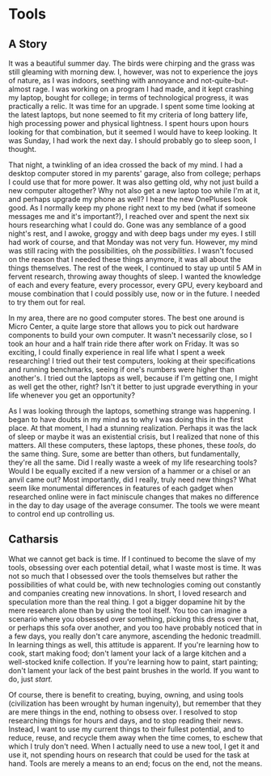 # Tools

## A Story

It was a beautiful summer day. The birds were chirping and the grass was still gleaming with morning dew. I, however, was not to experience the joys of nature, as I was indoors, seething with annoyance and not-quite-but-almost rage. I was working on a program I had made, and it kept crashing my laptop, bought for college; in terms of technological progress, it was practically a relic. It was time for an upgrade. I spent some time looking at the latest laptops, but none seemed to fit my criteria of long battery life, high processing power and physical lightness. I spent hours upon hours looking for that combination, but it seemed I would have to keep looking. It was Sunday, I had work the next day. I should probably go to sleep soon, I thought.

That night, a twinkling of an idea crossed the back of my mind. I had a desktop computer stored in my parents' garage, also from college; perhaps I could use that for more power. It was also getting old, why not just build a new computer altogether? Why not also get a new laptop too while I'm at it, and perhaps upgrade my phone as well? I hear the new OnePluses look good. As I normally keep my phone right next to my bed (what if someone messages me and it's important?), I reached over and spent the next six hours researching what I could do. Gone was any semblance of a good night's rest, and I awoke, groggy and with deep bags under my eyes. I still had work of course, and that Monday was not very fun. However, my mind was still racing with the possibilities, oh the _possibilities_. I wasn't focused on the reason that I needed these things anymore, it was all about the things themselves. The rest of the week, I continued to stay up until 5 AM in fervent research, throwing away thoughts of sleep. I wanted the knowledge of each and every feature, every processor, every GPU, every keyboard and mouse combination that I could possibly use, now or in the future. I needed to try them out for real.

In my area, there are no good computer stores. The best one around is Micro Center, a quite large store that allows you to pick out hardware components to build your own computer. It wasn't necessarily close, so I took an hour and a half train ride there after work on Friday. It was so exciting, I could finally experience in real life what I spent a week researching! I tried out their test computers, looking at their specifications and running benchmarks, seeing if one's numbers were higher than another's. I tried out the laptops as well, because if I'm getting one, I might as well get the other, right? Isn't it better to just upgrade everything in your life whenever you get an opportunity?

As I was looking through the laptops, something strange was happening. I began to have doubts in my mind as to why I was doing this in the first place. At that moment, I had a stunning realization. Perhaps it was the lack of sleep or maybe it was an existential crisis, but I realized that none of this matters. All these computers, these laptops, these phones, these _tools_, do the same thing. Sure, some are better than others, but fundamentally, they're all the same. Did I really waste a week of my life researching tools? Would I be equally excited if a new version of a hammer or a chisel or an anvil came out? Most importantly, did I really, truly need new things? What seem like monumental differences in features of each gadget when researched online were in fact miniscule changes that makes no difference in the day to day usage of the average consumer. The tools we were meant to control end up controlling us. 

## Catharsis

What we cannot get back is time. If I continued to become the slave of my tools, obsessing over each potential detail, what I waste most is time. It was not so much that I obsessed over the tools themselves but rather the possibilities of what could be, with new technologies coming out constantly and companies creating new innovations. In short, I loved research and speculation more than the real thing. I got a bigger dopamine hit by the mere research alone than by using the tool itself. You too can imagine a scenario where you obsessed over something, picking this dress over that, or perhaps this sofa over another, and you too have probably noticed that in a few days, you really don't care anymore, ascending the hedonic treadmill. In learning things as well, this attitude is apparent. If you're learning how to cook, start making food; don't lament your lack of a large kitchen and a well-stocked knife collection. If you're learning how to paint, start painting; don't lament your lack of the best paint brushes in the world. If you want to do, just _start._

Of course, there is benefit to creating, buying, owning, and using tools (civilization has been wrought by human ingenuity), but remember that they are mere things in the end, nothing to obsess over. I resolved to stop researching things for hours and days, and to stop reading their news. Instead, I want to use my current things to their fullest potential, and to reduce, reuse, and recycle them away when the time comes, to eschew that which I truly don't need. When I actually need to use a new tool, I get it and use it, not spending hours on research that could be used for the task at hand. Tools are merely a means to an end; focus on the end, not the means.